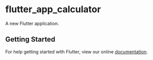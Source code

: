 # flutter_app_calculator

A new Flutter application.

## Getting Started

For help getting started with Flutter, view our online
[documentation](https://flutter.io/).
